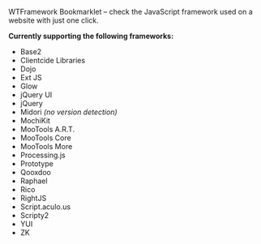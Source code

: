 WTFramework Bookmarklet – check the JavaScript framework used on a website with just one click.

**Currently supporting the following frameworks:**

* Base2
* Clientcide Libraries
* Dojo
* Ext JS
* Glow
* jQuery UI
* jQuery
* Midori *(no version detection)*
* MochiKit
* MooTools A.R.T.
* MooTools Core
* MooTools More
* Processing.js
* Prototype
* Qooxdoo
* Raphael
* Rico
* RightJS
* Script.aculo.us
* Scripty2
* YUI
* ZK
